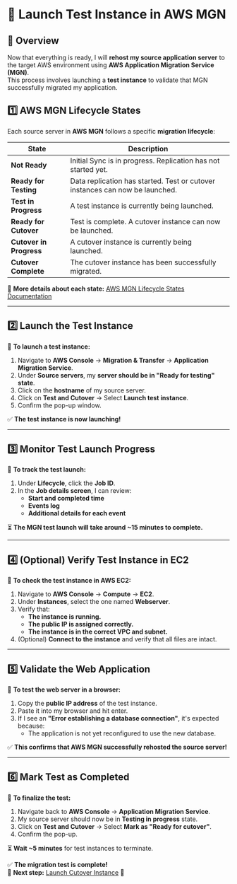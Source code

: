 # **🚀 Launch Test Instance in AWS MGN**

## **📌 Overview**
Now that everything is ready, I will **rehost my source application server** to the target AWS environment using **AWS Application Migration Service (MGN)**.  
This process involves launching a **test instance** to validate that MGN successfully migrated my application.

## **1️⃣ AWS MGN Lifecycle States**
Each source server in **AWS MGN** follows a specific **migration lifecycle**:

| **State**                 | **Description** |
|---------------------------|----------------|
| **Not Ready**             | Initial Sync is in progress. Replication has not started yet. |
| **Ready for Testing**     | Data replication has started. Test or cutover instances can now be launched. |
| **Test in Progress**      | A test instance is currently being launched. |
| **Ready for Cutover**     | Test is complete. A cutover instance can now be launched. |
| **Cutover in Progress**   | A cutover instance is currently being launched. |
| **Cutover Complete**      | The cutover instance has been successfully migrated. |

🔹 **More details about each state:** [AWS MGN Lifecycle States Documentation](https://docs.aws.amazon.com/mgn/latest/ug/mgn-server-lifecycle.html)

---

## **2️⃣ Launch the Test Instance**
📌 **To launch a test instance:**
1. Navigate to **AWS Console** → **Migration & Transfer** → **Application Migration Service**.
2. Under **Source servers**, my **server should be in "Ready for testing" state**.
3. Click on the **hostname** of my source server.
4. Click on **Test and Cutover** → Select **Launch test instance**.
5. Confirm the pop-up window.

✅ **The test instance is now launching!**  

---

## **3️⃣ Monitor Test Launch Progress**
📌 **To track the test launch:**
1. Under **Lifecycle**, click the **Job ID**.
2. In the **Job details screen**, I can review:
   - **Start and completed time**
   - **Events log**
   - **Additional details for each event**

⏳ **The MGN test launch will take around ~15 minutes to complete.**  

---

## **4️⃣ (Optional) Verify Test Instance in EC2**
📌 **To check the test instance in AWS EC2:**
1. Navigate to **AWS Console** → **Compute** → **EC2**.
2. Under **Instances**, select the one named **Webserver**.
3. Verify that:
   - **The instance is running.**
   - **The public IP is assigned correctly.**
   - **The instance is in the correct VPC and subnet.**
4. (Optional) **Connect to the instance** and verify that all files are intact.

---

## **5️⃣ Validate the Web Application**
📌 **To test the web server in a browser:**
1. Copy the **public IP address** of the test instance.
2. Paste it into my browser and hit enter.
3. If I see an **"Error establishing a database connection"**, it's expected because:
   - The application is not yet reconfigured to use the new database.

✅ **This confirms that AWS MGN successfully rehosted the source server!**  

---

## **6️⃣ Mark Test as Completed**
📌 **To finalize the test:**
1. Navigate back to **AWS Console** → **Application Migration Service**.
2. My source server should now be in **Testing in progress** state.
3. Click on **Test and Cutover** → Select **Mark as "Ready for cutover"**.
4. Confirm the pop-up.

⏳ **Wait ~5 minutes** for test instances to terminate.

✅ **The migration test is complete!**  
🎯 **Next step:** [Launch Cutover Instance](./launch-cutover-instance.md) 🚀
